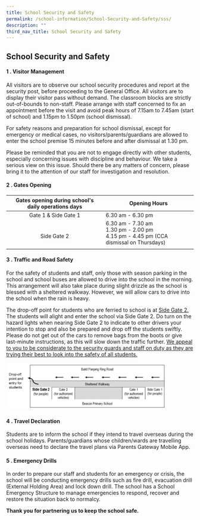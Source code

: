 ```yaml
---
title: School Security and Safety
permalink: /school-information/School-Security-and-Safety/sss/
description: ""
third_nav_title: School Security and Safety
---
```

## School Security and Safety

#### 1 \. Visitor Management

All visitors are to observe our school security procedures and report at the security post, before proceeding to the General Office. All visitors are to display their visitor pass without demand. The classroom blocks are strictly out-of-bounds to non-staff. Please arrange with staff concerned to fix an appointment before the visit and avoid peak hours of 7.15am to 7.45am (start of school) and 1.15pm to 1.50pm (school dismissal).   

For safety reasons and preparation for school dismissal, except for emergency or medical cases, no visitors/parents/guardians are allowed to enter the school premise 15 minutes before and after dismissal at 1.30 pm.

Please be reminded that you are not to engage directly with other students, especially concerning issues with discipline and behaviour. We take a serious view on this issue. Should there be any matters of concern, please bring it to the attention of our staff for investigation and resolution.

#### 2 \. Gates Opening

| Gates opening during school's daily operations days  | Opening Hours  |
|:-:|---|
| Gate 1 & Side Gate 1  | 6.30 am - 6.30 pm  |
| <br>Side Gate 2  | 6.30 am - 7.30 am  <br>1.30 pm - 2.00 pm  <br>4.15 pm - 4.45 pm (CCA dismissal on Thursdays)  |
|   |   |

#### 3 \. Traffic and Road Safety

For the safety of students and staff, only those with season parking in the school and school buses are allowed to drive into the school in the morning. This arrangement will also take place during slight drizzle as the school is blessed with a sheltered walkway. However, we will allow cars to drive into the school when the rain is heavy.

The drop-off point for students who are ferried to school is at <u>Side Gate 2.</u> The students will alight and enter the school via Side Gate 2. Do turn on the hazard lights when nearing Side Gate 2 to indicate to other drivers your intention to stop and also be prepared and drop off the students swiftly. Please do not get out of the cars to remove bags from the boots or give last-minute instructions, as this will slow down the traffic further. <u>We appeal to you to be considerate to the security guards and staff on duty as they are trying their best to look into the safety of all students.</u>

<img src="/images/Road.png" style="width:85%">

#### 4 \. Travel Declaration

Students are to inform the school if they intend to travel overseas during the school holidays. Parents/guardians whose children/wards are travelling overseas need to declare the travel plans via Parents Gateway Mobile App.

#### 5 \. Emergency Drills

In order to prepare our staff and students for an emergency or crisis, the school will be conducting emergency drills such as fire drill, evacuation drill (External Holding Area) and lock down drill. The school has a School Emergency Structure to manage emergencies to respond, recover and restore the situation back to normalcy.  

**Thank you for partnering us to keep the school safe.**